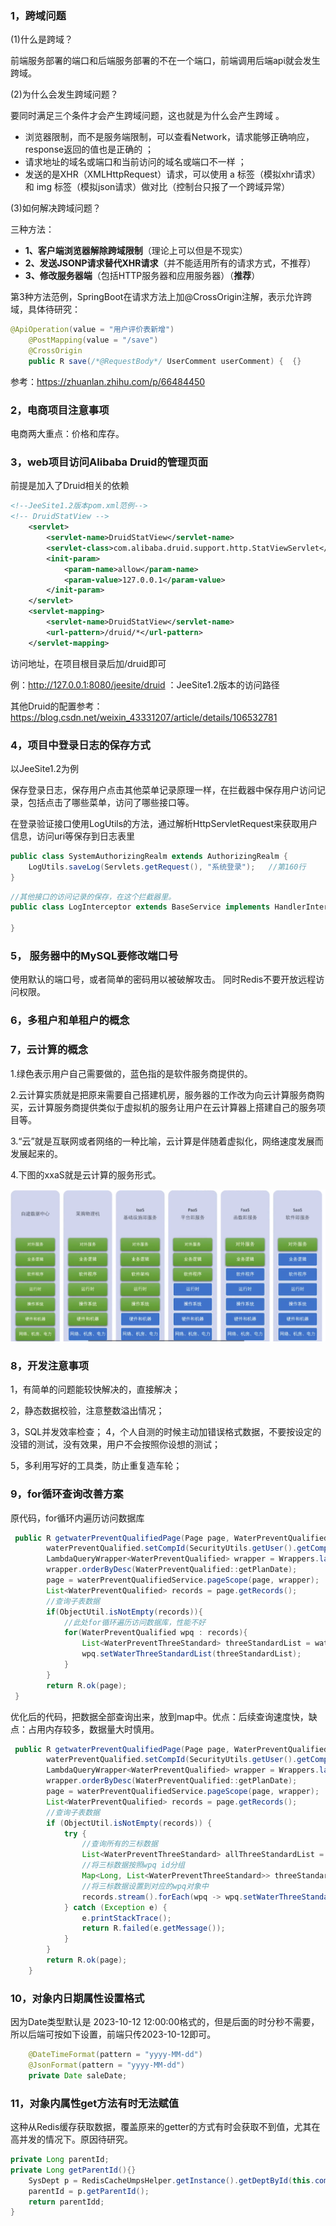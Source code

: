 ### 1，跨域问题

(1)什么是跨域？

前端服务部署的端口和后端服务部署的不在一个端口，前端调用后端api就会发生跨域。

(2)为什么会发生跨域问题？

 要同时满足三个条件才会产生跨域问题，这也就是为什么会产生跨域 。

- 浏览器限制，而不是服务端限制，可以查看Network，请求能够正确响应，response返回的值也是正确的 ；
-  请求地址的域名或端口和当前访问的域名或端口不一样 ；
-  发送的是XHR（XMLHttpRequest）请求，可以使用 a 标签（模拟xhr请求）和 img 标签（模拟json请求）做对比（控制台只报了一个跨域异常） 

(3)如何解决跨域问题？

三种方法：

- **1、客户端浏览器解除跨域限制**（理论上可以但是不现实）
- **2、发送JSONP请求替代XHR请求**（并不能适用所有的请求方式，不推荐）
- **3、修改服务器端**（包括HTTP服务器和应用服务器）（**推荐**）

第3种方法范例，SpringBoot在请求方法上加@CrossOrigin注解，表示允许跨域，具体待研究：

```java
@ApiOperation(value = "用户评价表新增")
    @PostMapping(value = "/save")
    @CrossOrigin
    public R save(/*@RequestBody*/ UserComment userComment) {  {}
```

参考：https://zhuanlan.zhihu.com/p/66484450

### 2，电商项目注意事项

电商两大重点：价格和库存。

### 3，web项目访问Alibaba  Druid的管理页面

前提是加入了Druid相关的依赖

```xml
<!--JeeSite1.2版本pom.xml范例-->
<!-- DruidStatView -->
	<servlet>
		<servlet-name>DruidStatView</servlet-name>
		<servlet-class>com.alibaba.druid.support.http.StatViewServlet</servlet-class>
		<init-param>
			<param-name>allow</param-name>
			<param-value>127.0.0.1</param-value>
		</init-param>
	</servlet>
	<servlet-mapping>
		<servlet-name>DruidStatView</servlet-name>
		<url-pattern>/druid/*</url-pattern>  
	</servlet-mapping>
```



访问地址，在项目根目录后加/druid即可

例：http://127.0.0.1:8080/jeesite/druid  ：JeeSite1.2版本的访问路径

其他Druid的配置参考：https://blog.csdn.net/weixin_43331207/article/details/106532781

### 4，项目中登录日志的保存方式

以JeeSite1.2为例

保存登录日志，保存用户点击其他菜单记录原理一样，在拦截器中保存用户访问记录，包括点击了哪些菜单，访问了哪些接口等。

在登录验证接口使用LogUtils的方法，通过解析HttpServletRequest来获取用户信息，访问uri等保存到日志表里

```java
public class SystemAuthorizingRealm extends AuthorizingRealm {
    LogUtils.saveLog(Servlets.getRequest(), "系统登录");   //第160行
}
```

```java
//其他接口的访问记录的保存，在这个拦截器里。
public class LogInterceptor extends BaseService implements HandlerInterceptor{
    
}
```

### 5， 服务器中的MySQL要修改端口号

使用默认的端口号，或者简单的密码用以被破解攻击。
同时Redis不要开放远程访问权限。

### 6，多租户和单租户的概念



### 7，云计算的概念

1.绿色表示用户自己需要做的，蓝色指的是软件服务商提供的。

2.云计算实质就是把原来需要自己搭建机房，服务器的工作改为向云计算服务商购买，云计算服务商提供类似于虚拟机的服务让用户在云计算器上搭建自己的服务项目等。

3.“云”就是互联网或者网络的一种比喻，云计算是伴随着虚拟化，网络速度发展而发展起来的。

4.下图的xxaS就是云计算的服务形式。

<img src="note-images/1675682296913.png" alt="1675682296913" style="zoom:50%;" />





### 8，开发注意事项

1，有简单的问题能较快解决的，直接解决；

2，静态数据校验，注意整数溢出情况；

3，SQL并发效率检查；
4，个人自测的时候主动加错误格式数据，不要按设定的没错的测试，没有效果，用户不会按照你设想的测试；

5，多利用写好的工具类，防止重复造车轮；

### 9，for循环查询改善方案

原代码，for循环内遍历访问数据库

```java
 public R getwaterPreventQualifiedPage(Page page, WaterPreventQualified waterPreventQualified) {
        waterPreventQualified.setCompId(SecurityUtils.getUser().getCompId());
    	LambdaQueryWrapper<WaterPreventQualified> wrapper = Wrappers.lambdaQuery(waterPreventQualified);
		wrapper.orderByDesc(WaterPreventQualified::getPlanDate);
    	page = waterPreventQualifiedService.pageScope(page, wrapper);
		List<WaterPreventQualified> records = page.getRecords();
		//查询子表数据
		if(ObjectUtil.isNotEmpty(records)){
			//此处for循环遍历访问数据库，性能不好
            for(WaterPreventQualified wpq : records){
				List<WaterPreventThreeStandard> threeStandardList = waterPreventThreeStandardService.lambdaQuery().in(WaterPreventThreeStandard::getWaterPreventQualifiedId, wpq.getId()).list();
				wpq.setWaterThreeStandardList(threeStandardList);
			}
		}
		return R.ok(page);
 }
```

优化后的代码，把数据全部查询出来，放到map中。优点：后续查询速度快，缺点：占用内存较多，数据量大时慎用。

```java
 public R getwaterPreventQualifiedPage(Page page, WaterPreventQualified waterPreventQualified) {
        waterPreventQualified.setCompId(SecurityUtils.getUser().getCompId());
    	LambdaQueryWrapper<WaterPreventQualified> wrapper = Wrappers.lambdaQuery(waterPreventQualified);
		wrapper.orderByDesc(WaterPreventQualified::getPlanDate);
    	page = waterPreventQualifiedService.pageScope(page, wrapper);
		List<WaterPreventQualified> records = page.getRecords();
		//查询子表数据
		if (ObjectUtil.isNotEmpty(records)) {
			try {
				//查询所有的三标数据
				List<WaterPreventThreeStandard> allThreeStandardList = waterPreventThreeStandardService.lambdaQuery().in(WaterPreventThreeStandard::getWaterPreventQualifiedId, records.stream().map(WaterPreventQualified::getId).collect(Collectors.toList())).list();
				//将三标数据按照wpq id分组
				Map<Long, List<WaterPreventThreeStandard>> threeStandardMap = allThreeStandardList.stream().collect(Collectors.groupingBy(WaterPreventThreeStandard::getWaterPreventQualifiedId));
				//将三标数据设置到对应的wpq对象中
				records.stream().forEach(wpq -> wpq.setWaterThreeStandardList(threeStandardMap.get(wpq.getId())));
			} catch (Exception e) {
				e.printStackTrace();
				return R.failed(e.getMessage());
			}
		}
		return R.ok(page);
    }
```

### 10，对象内日期属性设置格式

因为Date类型默认是 2023-10-12  12:00:00格式的，但是后面的时分秒不需要，所以后端可按如下设置，前端只传2023-10-12即可。

```java
	@DateTimeFormat(pattern = "yyyy-MM-dd")
	@JsonFormat(pattern = "yyyy-MM-dd")
	private Date saleDate;
```

### 11，对象内属性get方法有时无法赋值

这种从Redis缓存获取数据，覆盖原来的getter的方式有时会获取不到值，尤其在高并发的情况下。原因待研究。

```java
private Long parentId;
private Long getParentId(){}
    SysDept p = RedisCacheUmpsHelper.getInstance().getDeptById(this.compId);
	parentId = p.getParentId();
    return parentIdd;
}
```


